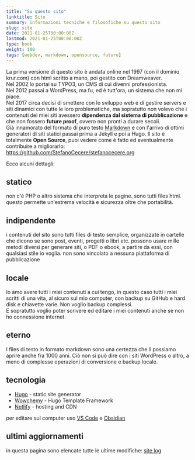 ```yaml
---
title: "Su questo sito"
linktitle: Sito
summary: informazioni tecniche e filosofiche su questo sito
slug: site
date: 2021-01-25T00:00:00Z
lastmod: 2021-01-25T00:00:00Z
type: book
weight: 100
tags: [webdev, markdown, opensource, future]
---
```

La prima versione di questo sito è andata online nel 1997 (con il dominio krur.com) con html scritto a mano, poi gestito con Dreamweaver.    
Nel 2002 lo portai su TYPO3, un CMS di cui divenni professionista.  
Nel 2012 passai a WordPress, ma fu, ed è tutt'ora, un sistema che non mi piace.    
Nel 2017 circa decisi di smettere con lo sviluppo web e di gestire servers e siti dinamici con tutte le loro problematiche, ma sopratutto non volevo che i contenuti dei miei siti avessero **dipendenza dal sistema di pubblicazione** e che non fossero **future proof**, ovvero non pronti a durare secoli.  
Già innamorato del formato di puro testo [Markdown](https://en.wikipedia.org/wiki/Markdown) e con l'arrivo di ottimi generatori di siti statici passai prima a Jekyll e poi a Hugo.
Il sito è totalmente **Open Source**, puoi vedere come è fatto ed eventualmente contribuire a migliorarlo: <https://github.com/StefanoCecere/stefanocecere.org>

Ecco alcuni dettagli:
## statico
non c'è PHP o altro sistema che interpreta le pagine. sono tutti files html. questo permette un'estrema velocità e sicurezza oltre che portabilità.

## indipendente
i contenuti del sito sono tutti files di testo semplice, organizzate in cartelle che dicono se sono post, eventi, progetti o libri etc.
possono usare mille metodi diversi per generare siti, o PDF o ebook, a partire da essi, con qualsiasi stile io voglia. non sono vincolato a nessuna piattaforma di pubblicazione

## locale
Io amo avere tutti i miei contenuti a cui tengo, in questo caso tutti i miei scritti di una vita, al sicuro sul mio computer, con backup su GitHub e hard disk e chiavette varie. Non voglio backup complessi.  
E sopratutto voglio poter scrivere ed editare i miei contenuti anche se non ho connessione internet.

## eterno
I files di testo in formato markdown sono una certezza che li possiamo aprire anche fra 1000 anni.
Ciò non si può dire con i siti WordPress o altro, a meno di complesse operazioni di conversione e backup locale.

## tecnologia
- [Hugo](https://gohugo.io) - static site generator
- [Wowchemy](https://wowchemy.com) - Hugo Template Framework
- [Netlify](https://www.netlify.com) - hosting and CDN

per editare sul computer uso [VS Code](https://code.visualstudio.com/) e [Obsidian](https://obsidian.md/)

## ultimi aggiornamenti
in questa pagina sono elencate tutte le ultime modifiche: [site log](/xyz/site-log/)